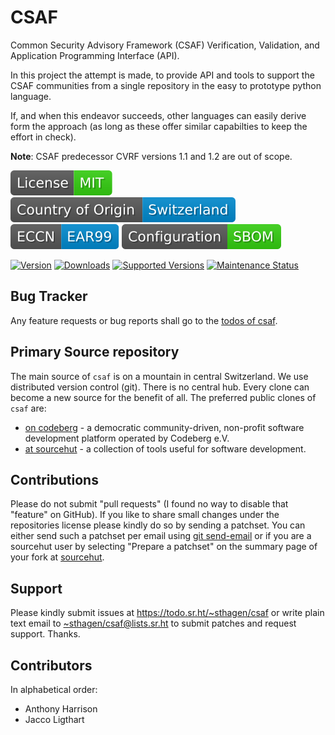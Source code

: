 # CSAF

Common Security Advisory Framework (CSAF) Verification, Validation, and Application Programming Interface (API).

In this project the attempt is made, to provide API and tools to support the CSAF communities from a single repository in the easy to prototype python language.

If, and when this endeavor succeeds, other languages can easily derive form the approach (as long as these offer similar capabilties to keep the effort in check).

**Note**: CSAF predecessor CVRF versions 1.1 and 1.2 are out of scope.

[![license](badges/license-spdx-mit.svg)](https://git.sr.ht/~sthagen/csaf/tree/default/item/LICENSE)
[![Country of Origin](badges/country-of-origin-name-switzerland-neutral.svg)](https://git.sr.ht/~sthagen/csaf/tree/default/item/COUNTRY-OF-ORIGIN)
[![Export Classification Control Number (ECCN)](badges/export-control-classification-number_eccn-ear99-neutral.svg)](https://git.sr.ht/~sthagen/csaf/tree/default/item/EXPORT-CONTROL-CLASSIFICATION-NUMBER)
[![Configuration](badges/configuration-sbom.svg)](third-party/index.html)

[![Version](https://img.shields.io/pypi/v/csaf.svg?style=flat)](https://pypi.python.org/pypi/csaf/)
[![Downloads](https://static.pepy.tech/badge/csaf/month)](https://pepy.tech/project/csaf)
[![Supported Versions](https://img.shields.io/pypi/pyversions/csaf.svg?style=flat)](https://pypi.python.org/pypi/csaf/)
[![Maintenance Status](https://img.shields.io/github/commit-activity/y/sthagen/csaf.svg?style=flat)](https://git.sr.ht/~sthagen/csaf/log)

## Bug Tracker

Any feature requests or bug reports shall go to the [todos of csaf](https://todo.sr.ht/~sthagen/csaf).

## Primary Source repository

The main source of `csaf` is on a mountain in central Switzerland.
We use distributed version control (git).
There is no central hub.
Every clone can become a new source for the benefit of all.
The preferred public clones of `csaf` are:

* [on codeberg](https://codeberg.org/sthagen/csaf) - a democratic community-driven, non-profit software development platform operated by Codeberg e.V.
* [at sourcehut](https://git.sr.ht/~sthagen/csaf) - a collection of tools useful for software development.

## Contributions

Please do not submit "pull requests" (I found no way to disable that "feature" on GitHub).
If you like to share small changes under the repositories license please kindly do so by sending a patchset.
You can either send such a patchset per email using [git send-email](https://git-send-email.io) or 
if you are a sourcehut user by selecting "Prepare a patchset" on the summary page of your fork at [sourcehut](https://git.sr.ht/).

## Support

Please kindly submit issues at <https://todo.sr.ht/~sthagen/csaf> or write plain text email to <~sthagen/csaf@lists.sr.ht> to submit patches and request support. Thanks.

## Contributors

In alphabetical order:

* Anthony Harrison
* Jacco Ligthart
